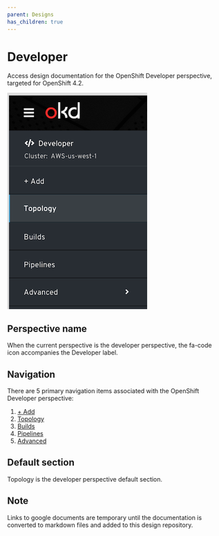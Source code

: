 ```yaml
---
parent: Designs
has_children: true
---
```


# Developer

Access design documentation for the OpenShift Developer perspective, targeted for OpenShift 4.2.

![Dev Navigation](img/dev-nav.png)

## Perspective name
When the current perspective is the developer perspective, the fa-code icon accompanies the Developer label.

## Navigation
There are 5 primary navigation items associated with the OpenShift Developer perspective:

1. [+ Add](http://openshift.github.io/openshift-origin-design/dev-perspective/add/add)
2. [Topology](http://openshift.github.io/openshift-origin-design/dev-perspective/topology/topology)
3. [Builds](http://openshift.github.io/openshift-origin-design/dev-perspective/builds/builds)
4. [Pipelines](http://openshift.github.io/openshift-origin-design/dev-perspective/pipelines/pipelines)
5. [Advanced](http://openshift.github.io/openshift-origin-design/dev-perspective/advanced/advanced)

## Default section
Topology is the developer perspective default section.

## Note
Links to google documents are temporary until the documentation is converted to markdown files and added to this design repository.